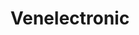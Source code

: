 ---
title: "Venelectronic"
url: /caracas/venelectronic-av-principal-de-las-mercedes/
shop: Elektronik
---